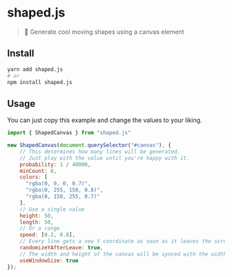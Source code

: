 # shaped.js
> 🍭 Generate cool moving shapes using a canvas element

## Install
```sh
yarn add shaped.js
# or
npm install shaped.js
```

## Usage
You can just copy this example and change the values to your liking.

```js
import { ShapedCanvas } from "shaped.js"

new ShapedCanvas(document.querySelector("#canvas"), {
    // This determines how many lines will be generated.
    // Just play with the value until you're happy with it.
    probability: 1 / 40000,
    minCount: 8,
    colors: [
      "rgba(0, 0, 0, 0.7)",
      "rgba(0, 255, 150, 0.8)",
      "rgba(0, 150, 255, 0.7)"
    ],
    // Use a single value
    height: 50,
    length: 50,
    // Or a range
    speed: [0.2, 0.8],
    // Every line gets a new Y coordinate as soon as it leaves the screen
    randomizeYAfterLeave: true,
    // The width and height of the canvas will be synced with the width and height of the window.
    useWindowSize: true
});
```

